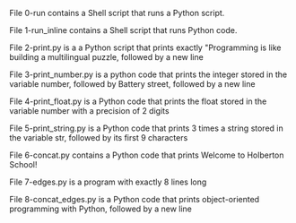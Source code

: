 File 0-run contains a Shell script that runs a Python script.

File 1-run_inline contains a Shell script that runs Python code.

File 2-print.py is a a Python script that prints exactly "Programming is like building a multilingual puzzle, followed by a new line

File 3-print_number.py is a python code that prints the integer stored in the variable number, followed by Battery street, followed by a new line

File 4-print_float.py is a Python code that prints  the float stored in the variable number with a precision of 2 digits

File 5-print_string.py is a Python code that prints 3 times a string stored in the variable str, followed by its first 9 characters

File 6-concat.py contains a Python code that prints Welcome to Holberton School!

File 7-edges.py is a program with exactly 8 lines long

File 8-concat_edges.py is a Python code that prints object-oriented programming with Python, followed by a new line


